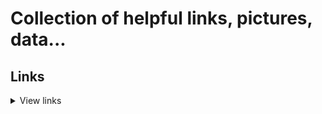 # Collection of helpful links, pictures, data...

## Links
<details>
<summary>View links</summary>
### Website
* [Streamlit](https://streamlit.io): Build web applications in Python and publish them as web application with streamlit

### Programming
* [OpenML](https://www.openml.org/home): Machine learning datasets for practice
* [Google's dataset search](https://datasetsearch.research.google.com/)
* [Our world in data](https://ourworldindata.org/): dataset collection for various cases
* Very good list of [cheatsheets for programming](https://github.com/LeCoupa/awesome-cheatsheets)

### Statistics
* [Pingouin](https://pingouin-stats.org/): Statistics module for Python
* [HDDM](http://ski.clps.brown.edu/hddm_docs): Python toolbox for Bayesian Drift diffusion models using PyMC

### Neuroscience
* [Neurosynth.org](https://neurosynth.org/): database that allows automatated meta-analysis of fMRI studies

### (Data) Visualization
* Inspirational graphics (in no particular order):
   1. [Reuters Graphics](https://graphics.reuters.com/)
   2. [Dataisbeautiful reddit](https://www.reddit.com/r/dataisbeautiful/)
   3. [FiveThirtyEight.com](https://www.fivethirtyeight.com): Has a wide range of different data visualizations
   4. [FlowingData.com](https://flowingdata.com/)
   5. [Quartz data visualization](https://qz.com/re/data-visualization/)
   6. [Kantar "Information is beautiful"](https://www.informationisbeautifulawards.com/)
   7. [Blockbuilder search](https://blockbuilder.org/search): Click on `Thumbnail image` before you search for any type of graph style
   8. [Observable's Explore page](https://observablehq.com/explore) 

## Pictures
<details>
<summary>View pictures</summary>
### Cheatsheets
* [Datacamp cheat sheets](https://www.datacamp.com/community/data-science-cheatsheets): cheatsheets for data science
* [Data story visualization decision tree](/cheatsheets/data-story-visualization-decisiontree/decision-tree.jpg)
* [Visual Studio Code](/cheatsheets/visual-studio-code/)
* [macOS command line](/cheatsheets/command-line/CLI-cheat-sheet.pdf)
* [Website optimization](/cheatsheets/website-optimization/website_optimization-cheat-sheet.pdf)
* Git / Github
   1. [Git commands](/cheatsheets/git/git-cheatsheet-EN-dark.pdf)
   2. [Workflow version control](/cheatsheets/workflow-of-version-control/workflow-of-version-control.pdf)
   3. [Working with branches](/cheatsheets/working-with-branches/working-with-branches-in-git-cheat-sheet.pdf)

